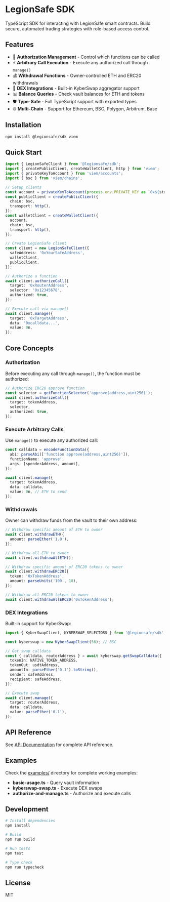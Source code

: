 # LegionSafe SDK

TypeScript SDK for interacting with LegionSafe smart contracts. Build secure, automated trading strategies with role-based access control.

## Features

- 🔐 **Authorization Management** - Control which functions can be called
- ⚡ **Arbitrary Call Execution** - Execute any authorized call through `manage()`
- 💰 **Withdrawal Functions** - Owner-controlled ETH and ERC20 withdrawals
- 🔄 **DEX Integrations** - Built-in KyberSwap aggregator support
- 📊 **Balance Queries** - Check vault balances for ETH and tokens
- 🛡️ **Type-Safe** - Full TypeScript support with exported types
- 🌐 **Multi-Chain** - Support for Ethereum, BSC, Polygon, Arbitrum, Base

## Installation

```bash
npm install @legionsafe/sdk viem
```

## Quick Start

```typescript
import { LegionSafeClient } from '@legionsafe/sdk';
import { createPublicClient, createWalletClient, http } from 'viem';
import { privateKeyToAccount } from 'viem/accounts';
import { bsc } from 'viem/chains';

// Setup clients
const account = privateKeyToAccount(process.env.PRIVATE_KEY as `0x${string}`);
const publicClient = createPublicClient({
  chain: bsc,
  transport: http(),
});
const walletClient = createWalletClient({
  account,
  chain: bsc,
  transport: http(),
});

// Create LegionSafe client
const client = new LegionSafeClient({
  safeAddress: '0xYourSafeAddress',
  walletClient,
  publicClient,
});

// Authorize a function
await client.authorizeCall({
  target: '0xRouterAddress',
  selector: '0x12345678',
  authorized: true,
});

// Execute call via manage()
await client.manage({
  target: '0xTargetAddress',
  data: '0xcalldata...',
  value: 0n,
});
```

## Core Concepts

### Authorization

Before executing any call through `manage()`, the function must be authorized:

```typescript
// Authorize ERC20 approve function
const selector = getFunctionSelector('approve(address,uint256)');
await client.authorizeCall({
  target: tokenAddress,
  selector,
  authorized: true,
});
```

### Execute Arbitrary Calls

Use `manage()` to execute any authorized call:

```typescript
const calldata = encodeFunctionData({
  abi: parseAbi(['function approve(address,uint256)']),
  functionName: 'approve',
  args: [spenderAddress, amount],
});

await client.manage({
  target: tokenAddress,
  data: calldata,
  value: 0n, // ETH to send
});
```

### Withdrawals

Owner can withdraw funds from the vault to their own address:

```typescript
// Withdraw specific amount of ETH to owner
await client.withdrawETH({
  amount: parseEther('1.0'),
});

// Withdraw all ETH to owner
await client.withdrawAllETH();

// Withdraw specific amount of ERC20 tokens to owner
await client.withdrawERC20({
  token: '0xTokenAddress',
  amount: parseUnits('100', 18),
});

// Withdraw all ERC20 tokens to owner
await client.withdrawAllERC20('0xTokenAddress');
```

### DEX Integrations

Built-in support for KyberSwap:

```typescript
import { KyberSwapClient, KYBERSWAP_SELECTORS } from '@legionsafe/sdk';

const kyberswap = new KyberSwapClient(56); // BSC

// Get swap calldata
const { calldata, routerAddress } = await kyberswap.getSwapCalldata({
  tokenIn: NATIVE_TOKEN_ADDRESS,
  tokenOut: usdtAddress,
  amountIn: parseEther('0.1').toString(),
  sender: safeAddress,
  recipient: safeAddress,
});

// Execute swap
await client.manage({
  target: routerAddress,
  data: calldata,
  value: parseEther('0.1'),
});
```

## API Reference

See [API Documentation](./docs/API.md) for complete API reference.

## Examples

Check the [examples/](./examples/) directory for complete working examples:

- **basic-usage.ts** - Query vault information
- **kyberswap-swap.ts** - Execute DEX swaps
- **authorize-and-manage.ts** - Authorize and execute calls

## Development

```bash
# Install dependencies
npm install

# Build
npm run build

# Run tests
npm test

# Type check
npm run typecheck
```

## License

MIT
